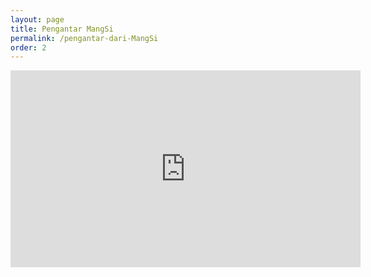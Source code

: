 ```yaml
---
layout: page
title: Pengantar MangSi
permalink: /pengantar-dari-MangSi
order: 2
---
```

<iframe width="560" height="315" src="https://www.youtube.com/embed/1xmHgkIHj5E" frameborder="0" allowfullscreen></iframe>

